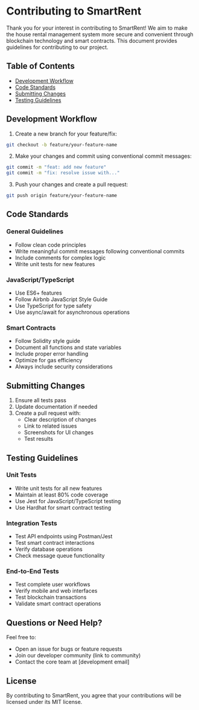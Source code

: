 # Contributing to SmartRent

Thank you for your interest in contributing to SmartRent! We aim to make the house rental management system more secure and convenient through blockchain technology and smart contracts. This document provides guidelines for contributing to our project.

## Table of Contents
- [Development Workflow](#development-workflow)
- [Code Standards](#code-standards)
- [Submitting Changes](#submitting-changes)
- [Testing Guidelines](#testing-guidelines)

## Development Workflow

1. Create a new branch for your feature/fix:
```bash
git checkout -b feature/your-feature-name
```

2. Make your changes and commit using conventional commit messages:
```bash
git commit -m "feat: add new feature"
git commit -m "fix: resolve issue with..."
```

3. Push your changes and create a pull request:
```bash
git push origin feature/your-feature-name
```

## Code Standards

### General Guidelines
- Follow clean code principles
- Write meaningful commit messages following conventional commits
- Include comments for complex logic
- Write unit tests for new features

### JavaScript/TypeScript
- Use ES6+ features
- Follow Airbnb JavaScript Style Guide
- Use TypeScript for type safety
- Use async/await for asynchronous operations

### Smart Contracts
- Follow Solidity style guide
- Document all functions and state variables
- Include proper error handling
- Optimize for gas efficiency
- Always include security considerations

## Submitting Changes

1. Ensure all tests pass
2. Update documentation if needed
3. Create a pull request with:
   - Clear description of changes
   - Link to related issues
   - Screenshots for UI changes
   - Test results

## Testing Guidelines

### Unit Tests
- Write unit tests for all new features
- Maintain at least 80% code coverage
- Use Jest for JavaScript/TypeScript testing
- Use Hardhat for smart contract testing

### Integration Tests
- Test API endpoints using Postman/Jest
- Test smart contract interactions
- Verify database operations
- Check message queue functionality

### End-to-End Tests
- Test complete user workflows
- Verify mobile and web interfaces
- Test blockchain transactions
- Validate smart contract operations

## Questions or Need Help?

Feel free to:
- Open an issue for bugs or feature requests
- Join our developer community (link to community)
- Contact the core team at [development email]

## License

By contributing to SmartRent, you agree that your contributions will be licensed under its MIT license.

